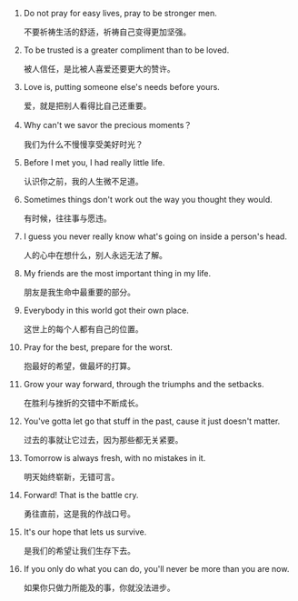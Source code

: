 1. Do not pray for easy lives, pray to be stronger men.

   不要祈祷生活的舒适，祈祷自己变得更加坚强。

2. To be trusted is a greater compliment than to be loved.

   被人信任，是比被人喜爱还要更大的赞许。

3. Love is, putting someone else's needs before yours.

   爱，就是把别人看得比自己还重要。

4. Why can't we savor the precious moments？

    我们为什么不慢慢享受美好时光？

5. Before I met you, I had really little life.

   认识你之前，我的人生微不足道。

6. Sometimes things don't work out the way you thought they would.

   有时候，往往事与愿违。

7. I guess you never really know what's going on inside a person's head.

   人的心中在想什么，别人永远无法了解。

8. My friends are the most important thing in my life.

   朋友是我生命中最重要的部分。

9. Everybody in this world got their own place.

   这世上的每个人都有自己的位置。

10. Pray for the best, prepare for the worst.

    抱最好的希望，做最坏的打算。

11. Grow your way forward, through the triumphs and the setbacks.

    在胜利与挫折的交错中不断成长。

12. You've gotta let go that stuff in the past, cause it just doesn't matter.

    过去的事就让它过去，因为那些都无关紧要。

13. Tomorrow is always fresh, with no mistakes in it.

    明天始终崭新，无错可言。

14. Forward! That is the battle cry.

    勇往直前，这是我的作战口号。

15. It's our hope that lets us survive.

    是我们的希望让我们生存下去。

16. If you only do what you can do, you'll never be more than you are now.

    如果你只做力所能及的事，你就没法进步。

    